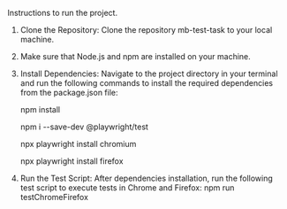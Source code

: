 Instructions to run the project.

1. Clone the Repository:
   Clone the repository mb-test-task to your local machine.
   
2. Make sure that Node.js and npm are installed on your machine.
   
3. Install Dependencies:
   Navigate to the project directory in your terminal and run the following commands to install the required dependencies from the package.json file:
   
   npm install
   
   npm i --save-dev @playwright/test
   
   npx playwright install chromium
   
   npx playwright install firefox
   
5. Run the Test Script:
   After dependencies installation, run the following test script to execute tests in Chrome and Firefox:
   npm run testChromeFirefox
